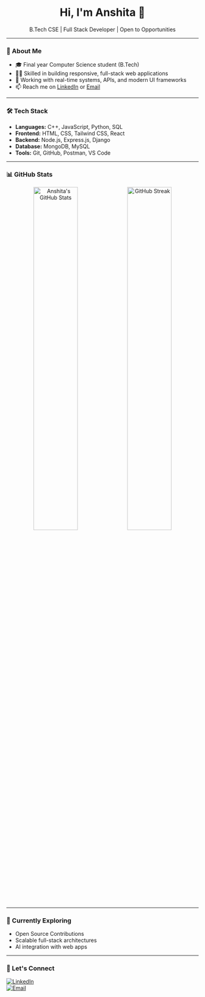 <h1 align="center">Hi, I'm Anshita 👋</h1>

<p align="center">
  B.Tech CSE | Full Stack Developer | Open to Opportunities
</p>

---

### 🚀 About Me

- 🎓 Final year Computer Science student (B.Tech)
- 👩‍💻 Skilled in building responsive, full-stack web applications
- 🔗 Working with real-time systems, APIs, and modern UI frameworks
- 📫 Reach me on [LinkedIn](https://www.linkedin.com/in/anshita09/) or [Email](mailto:anshita316@gmail.com)

---

### 🛠️ Tech Stack

- **Languages:** C++, JavaScript, Python, SQL  
- **Frontend:** HTML, CSS, Tailwind CSS, React  
- **Backend:** Node.js, Express.js, Django  
- **Database:** MongoDB, MySQL  
- **Tools:** Git, GitHub, Postman, VS Code  

---

### 📊 GitHub Stats

<p align="center">
  <img src="https://github-readme-stats.vercel.app/api?username=anshita2&show_icons=true&theme=radical" alt="Anshita's GitHub Stats" width="48%" />
  <img src="https://github-readme-streak-stats.herokuapp.com/?user=anshita2&theme=radical" alt="GitHub Streak" width="48%" />
</p>

---

### 🧠 Currently Exploring

- Open Source Contributions  
- Scalable full-stack architectures  
- AI integration with web apps

---

### 🤝 Let's Connect

[![LinkedIn](https://img.shields.io/badge/LinkedIn-blue?logo=linkedin)](https://www.linkedin.com/in/anshita09/)  
[![Email](https://img.shields.io/badge/Gmail-red?logo=gmail&logoColor=white)](mailto:anshita316@gmail.com)

